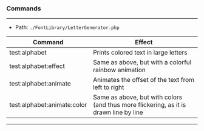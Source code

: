 ### Commands

---
* Path: ````./FontLibrary/LetterGenerator.php ````


| Command                     | Effect                                                                                |
|-----------------------------|---------------------------------------------------------------------------------------|
| test:alphabet               | Prints colored text in large letters                                                  |
| test:alphabet:effect        | Same as above, but with a colorful rainbow animation                                  |
| test:alphabet:animate       | Animates the offset of the text from left to right                                    |
| test:alphabet:animate:color | Same as above, but with colors (and thus more flickering, as it is drawn line by line |

---
